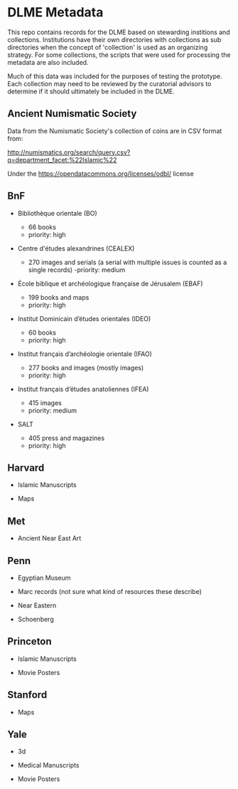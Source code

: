 # DLME Metadata

This repo contains records for the DLME based on stewarding institions and collections. Institutions have their own directories with collections as sub directories when the concept of 'collection' is used as an organizing strategy. For some collections, the scripts that were used for processing the metadata are also included. 

Much of this data was included for the purposes of testing the prototype. Each collection may need to be reviewed by the curatorial advisors to determine if it should ultimately be included in the DLME.

## Ancient Numismatic Society

Data from the Numismatic Society's collection of coins are in CSV format from:

http://numismatics.org/search/query.csv?q=department_facet:%22Islamic%22

Under the https://opendatacommons.org/licenses/odbl/ license

## BnF

* Bibliothèque orientale (BO)
	- 66 books
	- priority: high

* Centre d'études alexandrines (CEALEX)
	- 270 images and serials (a serial with multiple issues is counted as a single records)
	-priority: medium

* École biblique et archéologique française de Jérusalem (EBAF)
	- 199 books and maps
	- priority: high

* Institut Dominicain d’études orientales (IDEO)
	- 60 books
	- priority: high

* Institut français d’archéologie orientale (IFAO)
	- 277 books and images (mostly images)
	- priority: high

* Institut français d’études anatoliennes (IFEA)
	- 415 images
	- priority: medium

* SALT
	- 405 press and magazines
	- priority: high

## Harvard

* Islamic Manuscripts

* Maps

## Met

* Ancient Near East Art

## Penn

* Egyptian Museum

* Marc records (not sure what kind of resources these describe)

* Near Eastern

* Schoenberg

## Princeton

* Islamic Manuscripts

* Movie Posters

## Stanford

* Maps

## Yale

* 3d

* Medical Manuscripts

* Movie Posters

